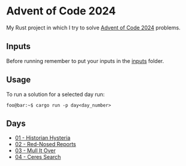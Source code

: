 # Advent of Code 2024

My Rust project in which I try to solve [Advent of Code 2024](https://adventofcode.com/2024/) problems.

## Inputs

Before running remember to put your inputs in the [inputs](inputs/) folder.

## Usage

To run a solution for a selected day run:

```console
foo@bar:~$ cargo run -p day<day_number>
```

## Days

- [01 - Historian Hysteria](crates/day01)
- [02 - Red-Nosed Reports](crates/day02)
- [03 - Mull It Over](crates/day03)
- [04 - Ceres Search](crates/day04)
